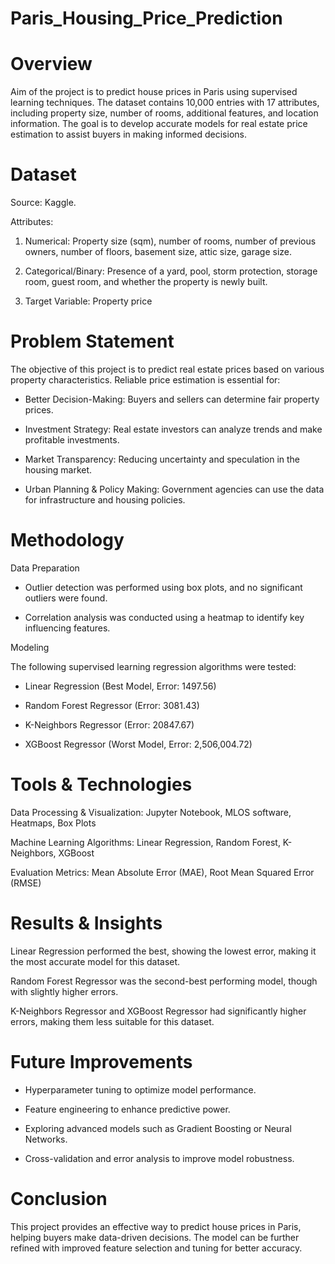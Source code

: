# Paris_Housing_Price_Prediction

# Overview

Aim of the project is to predict house prices in Paris using supervised learning techniques. The dataset contains 10,000 entries with 17 attributes, including property size, number of rooms, additional features, and location information. The goal is to develop accurate models for real estate price estimation to assist buyers in making informed decisions.

# Dataset

Source: Kaggle.

Attributes:

1. Numerical: Property size (sqm), number of rooms, number of previous owners, number of floors, basement size, attic size, garage size.

2. Categorical/Binary: Presence of a yard, pool, storm protection, storage room, guest room, and whether the property is newly built.

3. Target Variable: Property price

# Problem Statement

The objective of this project is to predict real estate prices based on various property characteristics. Reliable price estimation is essential for:

- Better Decision-Making: Buyers and sellers can determine fair property prices.

- Investment Strategy: Real estate investors can analyze trends and make profitable investments.

- Market Transparency: Reducing uncertainty and speculation in the housing market.

- Urban Planning & Policy Making: Government agencies can use the data for infrastructure and housing policies.

# Methodology

Data Preparation

- Outlier detection was performed using box plots, and no significant outliers were found.

- Correlation analysis was conducted using a heatmap to identify key influencing features.

Modeling

The following supervised learning regression algorithms were tested:

- Linear Regression (Best Model, Error: 1497.56)

- Random Forest Regressor (Error: 3081.43)

- K-Neighbors Regressor (Error: 20847.67)

- XGBoost Regressor (Worst Model, Error: 2,506,004.72)

# Tools & Technologies

Data Processing & Visualization: Jupyter Notebook, MLOS software, Heatmaps, Box Plots

Machine Learning Algorithms: Linear Regression, Random Forest, K-Neighbors, XGBoost

Evaluation Metrics: Mean Absolute Error (MAE), Root Mean Squared Error (RMSE)

# Results & Insights

Linear Regression performed the best, showing the lowest error, making it the most accurate model for this dataset.

Random Forest Regressor was the second-best performing model, though with slightly higher errors.

K-Neighbors Regressor and XGBoost Regressor had significantly higher errors, making them less suitable for this dataset.

# Future Improvements

- Hyperparameter tuning to optimize model performance.

- Feature engineering to enhance predictive power.

- Exploring advanced models such as Gradient Boosting or Neural Networks.

- Cross-validation and error analysis to improve model robustness.

# Conclusion

This project provides an effective way to predict house prices in Paris, helping buyers make data-driven decisions. The model can be further refined with improved feature selection and tuning for better accuracy.
